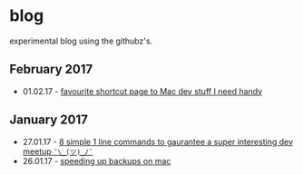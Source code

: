 # blog

experimental blog using the githubz's.

## February 2017 

* 01.02.17 - [favourite shortcut page to Mac dev stuff I need handy](/posts/2017-02-feb/ionic-dev-settings.md)

## January 2017

* 27.01.17 - [8 simple 1 line commands to gaurantee a super interesting dev meetup `¯\_(ツ)_/¯`](8-simple-1-line-commands-to-gaurantee-a-super-interesting-dev-meetup)
* 26.01.17 - [speeding up backups on mac](/posts/2017-01-jan/speeding-up-backups-on-mac.md)


